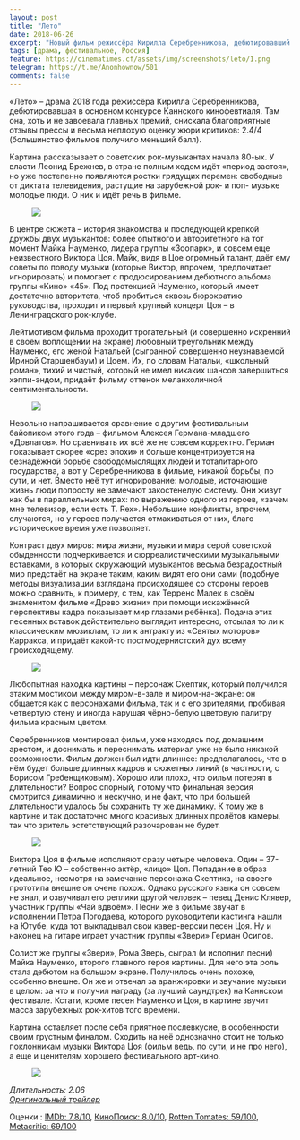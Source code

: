 ```yaml
---
layout: post
title: "Лето"
date: 2018-06-26
excerpt: "Новый фильм режиссёра Кирилла Серебренникова, дебютировавший на Каннском кинофестивале. Эта картина рассказывает о дружбе двух известнейших рок-исполнителях своего времени – Майке Науменко и Викторе Цое. На экране показаны их и творческие, и человеческие взаимоотношения. Фильм красив, лиричен и сентиментален, наполнен красивыми кадрами и не менее красивой музыкой русских и зарубежных исполнителей. Cнят он, кстати, с большой любовью к эпохе и преимущественно в чёрно-белой гамме."
tags: [драма, фестивальное, Россия]
feature: https://cinematimes.cf/assets/img/screenshots/leto/1.png
telegram: https://t.me/Anonhownow/501
comments: false
---
```

«Лето» – драма 2018 года режиссёра Кирилла Серебренникова, дебютировавшая в основном конкурсе Каннского кинофевтиаля. Там она, хоть и не завоевала главных премий, снискала благоприятные отзывы прессы и весьма неплохую оценку жюри критиков: 2.4/4 (большинство фильмов получило меньший балл).

Картина рассказывает о советских рок-музыкантах начала 80-ых. У власти Леонид Брежнев, в стране полным ходом идёт «период застоя», но уже постепенно появляются ростки грядущих перемен: свободные от диктата телевидения, растущие на зарубежной рок- и поп- музыке молодые люди. О них и идёт речь в фильме.

<figure>
		<a href="https://cinematimes.cf/assets/img/screenshots/leto/2.png"><img src="https://cinematimes.cf/assets/img/screenshots/leto/2.png"></a>
</figure>

В центре сюжета – история знакомства и последующей крепкой дружбы двух музыкантов: более опытного и авторитетного на тот момент Майка Науменко, лидера группы «Зоопарк», и совсем еще неизвестного Виктора Цоя. Майк, видя в Цое огромный талант, даёт ему советы по поводу музыки (которые Виктор, впрочем, предпочитает игнорировать) и помогает с продюсированием дебютного альбома группы «Кино» «45». Под протекцией Науменко, который имеет достаточно авторитета, чтоб пробиться сквозь бюрократию руководства, проходит и первый крупный концерт Цоя – в Ленинградского рок-клубе.

Лейтмотивом фильма проходит трогательный (и совершенно искренний в своём воплощении на экране) любовный треугольник между Науменко, его женой Натальей (сыгранной совершенно неузнаваемой Ириной Старшенбаум) и Цоем. Их, по словам Натальи, «школьный роман», тихий и чистый, который не имел никаких шансов завершиться хэппи-эндом, придаёт фильму оттенок меланхоличной сентиментальности.

<figure>
		<a href="https://cinematimes.cf/assets/img/screenshots/leto/3.png"><img src="https://cinematimes.cf/assets/img/screenshots/leto/3.png"></a>
</figure>

Невольно напрашивается сравнение с другим фестивальным байопиком этого года – фильмом Алексея Германа-младшего «Довлатов». Но сравнивать их всё же не совсем корректно. Герман показывает скорее «срез эпохи» и больше концентрируется на безнадёжной борьбе свободомыслящих людей и тоталитарного государства, а вот у Серебренникова в фильме, никакой борьбы, по сути, и нет. Вместо неё тут игнорирование: молодые, источающие жизнь люди попросту не замечают закостенелую систему. Они живут как бы в параллельных мирах: по выражению одного из героев, «зачем мне телевизор, если есть T. Rex». Небольшие конфликты, впрочем, случаются, но у героев получается отмахиваться от них, благо историческое время уже позволяет.

Контраст двух миров: мира жизни, музыки и мира серой советской обыденности подчеркивается и сюрреалистическими музыкальными вставками, в которых окружающий музыкантов весьма безрадостный мир предстаёт на экране таким, каким видят его они сами (подобнуе методы визуализации взглядана происходящее со стороны героев можно сравнить, к примеру, с тем, как Терренс Малек в своём знаменитом фильме «Древо жизни» при помощи искажённой перспективы кадра показывает мир глазами ребёнка). Подача этих песенных вставок действительно выглядит интересно, отсылая то ли к классическим мюзиклам, то ли к антракту из «Святых моторов» Карракса, и придаёт какой-то постмодернистский дух всему происходящему.

<figure>
		<a href="https://cinematimes.cf/assets/img/screenshots/leto/4.png"><img src="https://cinematimes.cf/assets/img/screenshots/leto/4.png"></a>
</figure>

Любопытная находка картины – персонаж Скептик, который получился этаким мостиком между миром-в-зале и миром-на-экране: он общается как с персонажами фильма, так и с его зрителями, пробивая четвертую стену и иногда нарушая чёрно-белую цветовую палитру фильма красным цветом.

Серебренников монтировал фильм, уже находясь под домашним арестом, и доснимать и переснимать материал уже не было никакой возможности. Фильм должен был идти длиннее: предполагалось, что в нём будет больше длинных кадров и сюжетных линий (в частности, с Борисом Гребенщиковым). Хорошо или плохо, что фильм потерял в длительности? Вопрос спорный, потому что финальная версия смотрится динамично и нескучно, и не факт, что при большей длительности удалось бы сохранить ту же динамику. К тому же в картине и так достаточно много красивых длинных пролётов камеры, так что зритель эстетствующий разочарован не будет.

<figure>
		<a href="https://cinematimes.cf/assets/img/screenshots/leto/5.png"><img src="https://cinematimes.cf/assets/img/screenshots/leto/5.png"></a>
</figure>

Виктора Цоя в фильме исполняют сразу четыре человека. Один – 37-летний Тео Ю – собственно актёр, «лицо» Цоя. Попадание в образ идеальное, несмотря на замечание персонажа Скептика, на своего прототипа внешне он очень похож. Однако русского языка он совсем не знал, и озвучивал его реплики другой человек – певец Денис Клявер, участник группы «Чай вдвоём». Песни же в фильме звучат в исполнении Петра Погодаева, которого руководители кастинга нашли на Ютубе, куда тот выкладывал свои кавер-версии песен Цоя. Ну и наконец на гитаре играет участник группы «Звери» Герман Осипов.

Солист же группы «Звери», Рома Зверь, сыграл (и исполнил песни) Майка Науменко, второго главного героя картины. Для него эта роль стала дебютом на большом экране. Получилось очень похоже, особенно внешне. Он же и отвечал за аранжировки и звучание музыки в целом: за что и получил награду (за лучший саундтрек) на Каннском фестивале. Кстати, кроме песен Науменко и Цоя, в картине звучит масса зарубежных рок-хитов того времени.

Картина оставляет после себя приятное послевкусие, в особенности своим грустным финалом. Сходить на неё однозначно стоит не только поклонникам музыки Виктора Цоя (фильм ведь, по сути, и не про него), а еще и ценителям хорошего фестивального арт-кино.

<figure>
		<a href="https://cinematimes.cf/assets/img/screenshots/leto/6.png"><img src="https://cinematimes.cf/assets/img/screenshots/leto/6.png"></a>
</figure>

*Длительность: 2.06* <br>
[*Оригинальный трейлер*](https://www.youtube.com/watch?v=AHpTgvUz86g)

Оценки
:   [IMDb: 7.8/10](https://www.imdb.com/title/tt7342838/ "IMDb: международный зрительский рейтинг"), [КиноПоиск: 8.0/10](https://www.kinopoisk.ru/film/1009413/ "КиноПоиск: русский пользовательский рейтинг"), [Rotten Tomates: 59/100](https://www.rottentomatoes.com/m/summer_2018/ "Рейтинг критиков: отображает процент положительных рецензий"), [Metacritic: 69/100](http://www.metacritic.com/movie/leto "Средняя оценка рецензий критиков")





